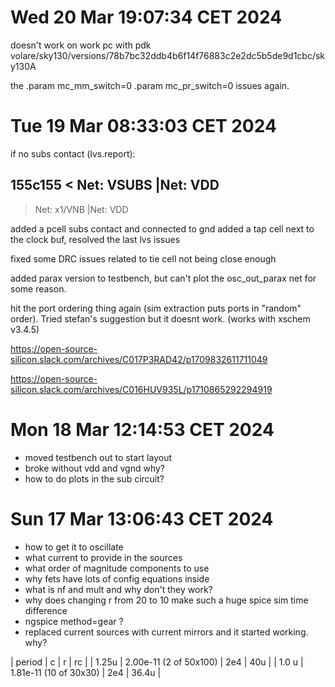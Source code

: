# Wed 20 Mar 19:07:34 CET 2024
doesn't work on work pc with pdk
volare/sky130/versions/78b7bc32ddb4b6f14f76883c2e2dc5b5de9d1cbc/sky130A

the
    .param mc_mm_switch=0
    .param mc_pr_switch=0
issues again.
# Tue 19 Mar 08:33:03 CET 2024

if no subs contact (lvs.report):

155c155
< Net: VSUBS                                 |Net: VDD                                   
---
> Net: x1/VNB                                |Net: VDD                                   

added a pcell subs contact and connected to gnd
added a tap cell next to the clock buf, resolved the last lvs issues

fixed some DRC issues related to tie cell not being close enough

added parax version to testbench, but can't plot the osc_out_parax net for some reason.

hit the port ordering thing again (sim extraction puts ports in "random" order).
Tried stefan's suggestion but it doesnt work. (works with xschem v3.4.5)

https://open-source-silicon.slack.com/archives/C017P3RAD42/p1709832611711049

https://open-source-silicon.slack.com/archives/C016HUV935L/p1710865292294919

# Mon 18 Mar 12:14:53 CET 2024

* moved testbench out to start layout
* broke without vdd and vgnd why?
* how to do plots in the sub circuit?

# Sun 17 Mar 13:06:43 CET 2024

* how to get it to oscillate
* what current to provide  in the sources
* what order of magnitude components to use
* why fets have lots of config equations inside
 * what is nf and mult and why don't they work?
* why does changing r from 20 to 10 make such a huge spice sim time difference
* ngspice method=gear ?
* replaced current sources with current mirrors and it started working. why?

| period | c                      | r   | rc    |
| 1.25u  | 2.00e-11 (2 of 50x100) | 2e4 | 40u   |
| 1.0 u  | 1.81e-11 (10 of 30x30) | 2e4 | 36.4u |

